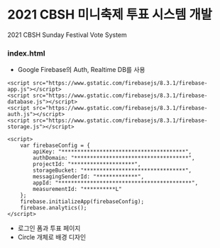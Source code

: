 # 2021 CBSH 미니축제 투표 시스템 개발
2021 CBSH Sunday Festival Vote System



### index.html

* Google Firebase의 Auth, Realtime DB를 사용

```
<script src="https://www.gstatic.com/firebasejs/8.3.1/firebase-app.js"></script>
<script src="https://www.gstatic.com/firebasejs/8.3.1/firebase-database.js"></script>
<script src="https://www.gstatic.com/firebasejs/8.3.1/firebase-auth.js"></script>
<script src="https://www.gstatic.com/firebasejs/8.3.1/firebase-storage.js"></script>

<script>
    var firebaseConfig = {
        apiKey: "***************************************",
        authDomain: "************************************",
        projectId: "********************",
        storageBucket: "********************************",
        messagingSenderId: "*************",
        appId: "******************************************",
        measurementId: "**********L"
    };
    firebase.initializeApp(firebaseConfig);
    firebase.analytics();
</script>
```

* 로그인 폼과 투표 페이지
* Circle 개체로 배경 디자인
